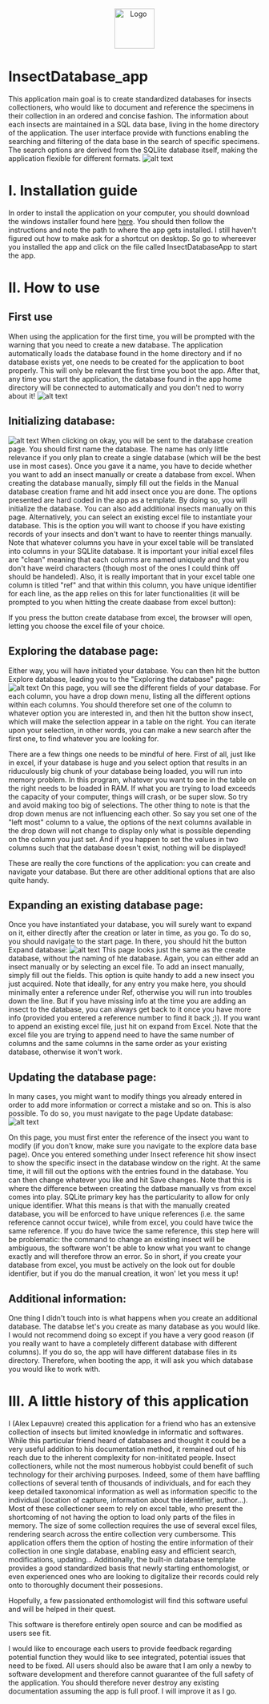 <!-- PROJECT LOGO -->
<br />
<p align="center">
  <a href="https://github.com/AlexLepauvre/InsectDatabase_app/blob/main/insect_logo.ico">
    <img src="https://github.com/AlexLepauvre/InsectDatabase_app/blob/main/insect_logo.ico" alt="Logo" width="80" height="80">
  </a>

# InsectDatabase_app
This application main goal is to create standardized databases for insects collectioners, who would like to document and reference the specimens in their collection in an ordered and concise fashion. The information about each insects are maintained in a SQL data base, living in the home directory of the application. The user interface provide with functions enabling the searching and filtering of the data base in the search of specific specimens. The search options are derived from the SQLlite database itself, making the application flexible for different formats. 
![alt text](https://github.com/AlexLepauvre/InsectDatabase_app/blob/main/Instructions_screenshots/Start%20page.PNG)

# I. Installation guide
In order to install the application on your computer, you should download the windows installer found here [here](https://github.com/AlexLepauvre/InsectDatabase_app/blob/main/dist/Les%20Robetes-0.1-amd64.msi). You should then follow the instructions and note the path to where the app gets installed. I still haven't figured out how to make ask for a shortcut on desktop. So go to whereever you installed the app and click on the file called InsectDatabaseApp to start the app.

# II. How to use

## First use
When using the application for the first time, you will be prompted with the warning that you need to create a new database. The application automatically loads the database found in the home directory and if no database exists yet, one needs to be created for the application to boot properly. This will only be relevant the first time you boot the app. After that, any time you start the application, the database found in the app home directory will be connected to automatically and you don't ned to worry about it!
![alt text](https://github.com/AlexLepauvre/InsectDatabase_app/blob/main/Instructions_screenshots/First%20use.PNG)

## Initializing database:
![alt text](https://github.com/AlexLepauvre/InsectDatabase_app/blob/main/Instructions_screenshots/First%20database%20creation.PNG)
When clicking on okay, you will be sent to the database creation page. You should first name the database. The name has only little relevance if you only plan to create a single database (which will be the best use in most cases). Once you gave it a name, you have to decide whether you want to add an insect manually or create a database from excel. When creating the database manually, simply fill out the fields in the Manual database creation frame and hit add insect once you are done. The options presented are hard coded in the app as a template.  By doing so, you will initialize the database. You can also add additional insects manually on this page. Alternatively, you can select an existing excel file to instantiate your database. This is the option you will want to choose if you have existing records of your insects and don't want to have to reenter things manually. Note that whatever columns you have in your excel table will be translated into columns in your SQLlite database. It is important your initial excel files are "clean" meaning that each columns are named uniquely and that you don't have weird characters (though most of the ones I could think off should be handeled). Also, it is really important that in your excel table one column is titled "ref" and that within this column, you have unique identifier for each line, as the app relies on this for later functionalities (it will be prompted to you when hitting the create daabase from excel button):  

If you press the button create database from excel, the browser will open, letting you choose the excel file of your choice.

## Exploring the database page:
Either way, you will have initiated your database. You can then hit the button Explore database, leading you to the "Exploring the database" page:
![alt text](https://github.com/AlexLepauvre/InsectDatabase_app/blob/main/Instructions_screenshots/Exploring%20the%20database.PNG)
On this page, you will see the different fields of your database. For each column, you have a drop down menu, listing all the different options within each columns. You should therefore set one of the column to whatever option you are interested in, and then hit the button show insect, which will make the selection appear in a table on the right. You can iterate upon your selection, in other words, you can make a new search after the first one, to find whatever you are looking for.

There are a few things one needs to be mindful of here. First of all, just like in excel, if your database is huge and you select option that results in an riduculously big chunk of your database being loaded, you will run into memory problem. In this program, whatever you want to see in the table on the right needs to be loaded in RAM. If what you are trying to load exceeds the capacity of your computer, things will crash, or be super slow. So try and avoid making too big of selections. The other thing to note is that the drop down menus are not influencing each other. So say you set one of the "left most" column to a value, the options of the next columns available in the drop down will not change to display only what is possible depending on the column you just set. And if you happen to set the values in two columns such that the database doesn't exist, nothing will be displayed!

These are really the core functions of the application: you can create and navigate your database. But there are other additional options that are also quite handy. 

## Expanding an existing database page:
Once you have instantiated your database, you will surely want to expand on it, either directly after the creation or later in time, as you go. To do so, you should navigate to the start page. In there, you should hit the button Expand database:
![alt text](https://github.com/AlexLepauvre/InsectDatabase_app/blob/main/Instructions_screenshots/Expand%20databse.PNG)
This page looks just the same as the create database, without the naming of hte database. Again, you can either add an insect manually or by selecting an excel file. To add an insect manually, simply fill out the fields. This option is quite handy to add a new insect you just acquired. Note that ideally, for any entry you make here, you should minimally enter a reference under Ref, otherwise you will run into troubles down the line. But if you have missing info at the time you are adding an insect to the database, you can always get back to it once you have more info (provided you entered a reference number to find it back ;)). If you want to append an existing excel file, just hit on expand from Excel. Note that the excel file you are trying to append need to have the same number of columns and the same columns in the same order as your existing database, otherwise it won't work. 

## Updating the database page:
In many cases, you might want to modify things you already entered in order to add more information or correct a mistake and so on. This is also possible. To do so, you must navigate to the page Update database:
![alt text](https://github.com/AlexLepauvre/InsectDatabase_app/blob/main/Instructions_screenshots/Update%20database.PNG)

 On this page, you must first enter the reference of the insect you want to modify (if you don't know, make sure you navigate to the explore data base page). Once you entered something under Insect reference hit show insect to show the specific insect in the database window on the right. At the same time, it will fill out the options with the entries found in the database. You can then change whatever you like and hit Save changes. Note that this is where the difference between creating the datbase manually vs from excel comes into play. SQLite primary key has the particularity to allow for only unique identifier. What this means is that with the manually created database, you will be enforced to have unique references (i.e. the same reference cannot occur twice), while from excel, you could have twice the same reference. If you do have twice the same reference, this step here will be problematic: the command to change an existing insect will be ambiguous, the software won't be able to know what you want to change exactly and will therefore throw an error. So in short, if you create your database from excel, you must be actively on the look out for double identifier, but if you do the manual creation, it won' let you mess it up!

## Additional information:
One thing I didn't touch into is what happens when you create an additional database. The databse let's you create as many database as you would like. I would not recommend doing so except if you have a very good reason (if you really want to have a completely different database with different columns). If you do so, the app will have different database files in its directory. Therefore, when booting the app, it will ask you which database you would like to work with. 

# III. A little history of this application

I (Alex Lepauvre) created this application for a friend who has an extensive collection of insects but limited knowledge in informatic and softwares. While this particular friend heard of databases and thought it could be a very useful addition to his documentation method, it remained out of his reach due to the inherent complexity for non-inititated people. Insect collectioners, while not the most numerous hobbyist could benefit of such technology for their archiving purposes. Indeed, some of them have baffling collections of several tenth of thousands of individuals, and for each they keep detailed taxonomical information as well as information specific to the individual (location of capture, information about the identifier, author...). Most of these collectioner seem to rely on excel table, who present the shortcoming of not having the option to load only parts of the files in memory. The size of some collection requires the use of several excel files, rendering search across the entire collection very cumbersome. This application offers them the option of hosting the entire information of their collection in one single database, enabling easy and efficient search, modifications, updating... Additionally, the built-in database template provides a good standardized basis that newly starting enthomologist, or even experienced ones who are looking to digitalize their records could rely onto to thoroughly document their possesions. 

Hopefully, a few passionated enthomologist will find this software useful and will be helped in their quest. 

This software is therefore entirely open source and can be modified as users see fit.

I would like to encourage each users to provide feedback regarding potential function they would like to see integrated, potential issues that need to be fixed. All users should also be aware that I am only a newby to software development and therefore cannot guarantee of the full safety of the application. You should therefore never destroy any existing documentation assuming the app is full proof. I will improve it as I go. 
